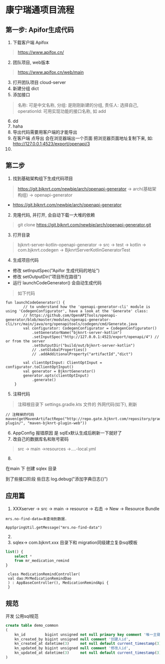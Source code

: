 # 康宁瑞通项目流程

## 第一步: Apifor生成代码
1. 下载客户端 Apifox
> https://www.apifox.cn/
2. 团队项目, web版本
> https://www.apifox.cn/web/main
3. 打开团队项目 cloud-server
4. 新建分组 dict
5. 添加接口
> 名称: 可是中文名称, 分组: 是刚刚新建的分组, 责任人: 选择自己,
> operationId: 可用实现功能的接口名称, 如 add

6. dd
7. haha
8. 导出代码需要用客户端的才能导出
9. 在客户端 点导出 会在浏览器端出一个页面  把浏览器页面地址复制下来, 如: http://127.0.0.1:4523/export/openapi/3
10.
## 第二步
1.  找到基础架构组下生成代码项目
> https://git.bjknrt.com/newbie/arch/openapi-generator  ->
> arch(基础架构组) -> openapi-generator
- https://git.bjknrt.com/newbie/arch/openapi-generator

2. 克隆代码, 并打开, 会自动下载一大堆的依赖
> git clone  https://git.bjknrt.com/newbie/arch/openapi-generator.git

3. 打开目录
> bjknrt-server-kotlin-openapi-generator ->
> src -> test -> kotlin -> com.bjknrt.codegen
> -> BjknrtServerKotlinGeneratorTest

4. 生成项目代码

- 修改 setInputSpec("Apifor 生成代码的地址")
- 修改 setOutputDir("项目所在路径")
- 运行 launchCodeGenerator() 会自动生成代码

> 如下代码
```
fun launchCodeGenerator() {
        // to understand how the 'openapi-generator-cli' module is using 'CodegenConfigurator', have a look at the 'Generate' class:
        // https://github.com/OpenAPITools/openapi-generator/blob/master/modules/openapi-generator-cli/src/main/java/org/openapitools/codegen/cmd/Generate.java
        val configurator: CodegenConfigurator = CodegenConfigurator()
            .setGeneratorName("bjknrt-server-kotlin")
            .setInputSpec("http://127.0.0.1:4523/export/openapi/4") // or from the server
            .setOutputDir("build/out/bjknrt-server-kotlin")
            // .setGlobalProperties()
            // .addAdditionalProperty("artifactId","dict")

        val clientOptInput: ClientOptInput = configurator.toClientOptInput()
        val generator = BjknrtGenerator()
        generator.opts(clientOptInput)
            .generate()
    }
```

5. 注释代码
> 注释根目录下 settings.gradle.kts 文件的 外网代码(如下), 刷新
```
// 注释掉的代码
maven(getMavenArtifactRepo("http://repo.gate.bjknrt.com/repository/gradle-plugin/", "maven-bjknrt-plugin-web"))
```

6. AppConfig 报错原因 是 sqlEx默认生成后刷新一下就好了
7. 改自己的数据库名和账号密码
> src -> main ->resources ->....-local.yml

8. 



在main 下 创建 sqlex 目录





到了些接口阶段
些日志  log.debug("添加字典日志{}")

## 应用篇
1. XXXserver -> src -> main -> resource -> 右击 -> New -> Resource Bundle
```messages.properties
mrs.no-find-data=未查询到数据.
```
```引用
AppSpringUtil.getMessage("mrs.no-find-data")
```
2. 
3. sqlex-> com.bjknrt.xxx 目录下和 migration同级建立复杂sql模板
```sql
list() {
    select *
    from mr_medication_remind
}
```
```
 class MedicationRemindController(
 val dao:MrMedicationRemindDao
 ) : AppBaseController(), MedicationRemindApi {
 }

```
## 规范
开发 公用sql规范
```sql
create table demo_common
(
    kn_id         bigint unsigned not null primary key comment '唯一主键',
    kn_created_by bigint unsigned null comment '创建人id',
    kn_created_at datetime(3)     not null default current_timestamp(3) comment '创建时间',
    kn_updated_by bigint unsigned null comment '修改人id',
    kn_updated_at datetime(3)     not null default current_timestamp(3) on update current_timestamp(3) comment '修改时间'
)
```